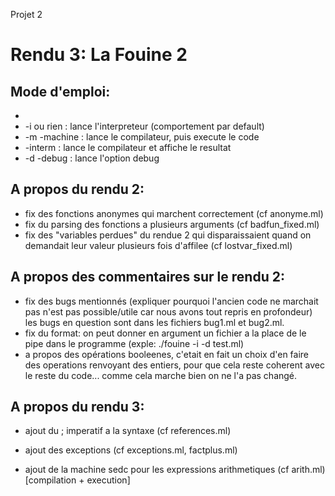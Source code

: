Projet 2

# Rendu 3: La Fouine 2

## Mode d'emploi:

* 
* -i ou rien 	: lance l'interpreteur (comportement par default)
* -m -machine 	: lance le compilateur, puis execute le code
* -interm		: lance le compilateur et affiche le resultat
* -d -debug 	: lance l'option debug

## A propos du rendu 2:
* fix des fonctions anonymes qui marchent correctement (cf anonyme.ml)
* fix du parsing des fonctions a plusieurs arguments (cf badfun_fixed.ml)
* fix des "variables perdues" du rendue 2 qui disparaissaient quand on demandait leur valeur plusieurs fois d'affilee (cf lostvar_fixed.ml)

## A propos des commentaires sur le rendu 2:
* fix des bugs mentionnés (expliquer pourquoi l'ancien code ne marchait pas n'est pas possible/utile car nous avons tout repris en profondeur) les bugs en question sont dans les fichiers bug1.ml et bug2.ml.
* fix du format: on peut donner en argument un fichier a la place de le pipe dans le programme
(exple: ./fouine -i -d test.ml)
* a propos des opérations booleenes, c'etait en fait un choix d'en faire des operations renvoyant des entiers, pour que cela reste coherent avec le reste du code... comme cela marche bien on ne l'a pas changé. 

## A propos du rendu 3:
* ajout du ; imperatif a la syntaxe (cf references.ml)
* ajout des exceptions (cf exceptions.ml, factplus.ml)

* ajout de la machine sedc pour les expressions arithmetiques (cf arith.ml) [compilation + execution]



